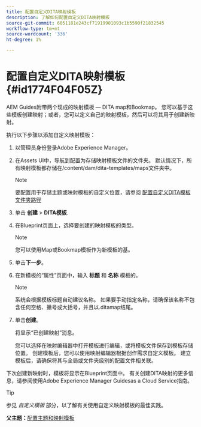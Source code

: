 ```yaml
---
title: 配置自定义DITA映射模板
description: 了解如何配置自定义DITA映射模板
source-git-commit: 6051181e243cf71919901093c1b5590f21832545
workflow-type: tm+mt
source-wordcount: '336'
ht-degree: 1%

---
```



# 配置自定义DITA映射模板 {#id1774F04F05Z}

AEM Guides附带两个现成的映射模板 — DITA map和Bookmap。 您可以基于这些模板创建映射；或者，您可以定义自己的映射模板，然后可以将其用于创建新映射。

执行以下步骤以添加自定义映射模板：

1. 以管理员身份登录Adobe Experience Manager。

1. 在Assets UI中，导航到配置为存储映射模板文件的文件夹。 默认情况下，所有映射模板都存储在/content/dam/dita-templates/maps文件夹中。

   >[!NOTE]
   >
   > 要配置用于存储主题或映射模板的自定义位置，请参阅 [配置自定义DITA模板文件夹路径](conf-template-tags-custom-dita-topic-template.md#id191LCF0095Z)

1. 单击 **创建** \> **DITA模板**.

1. 在Blueprint页面上，选择要创建的映射模板的类型。

   >[!NOTE]
   >
   > 您可以使用Map或Bookmap模板作为新模板的基。

1. 单击&#x200B;**下一步**。

1. 在新模板的“属性”页面中，输入 **标题** 和 **名称** 模板的。

   >[!NOTE]
   >
   > 系统会根据模板标题自动建议名称。 如果要手动指定名称，请确保该名称不包含任何空格、撇号或大括号，并且以.ditamap结尾。

1. 单击&#x200B;**创建**。

   将显示“已创建映射”消息。

   您可以选择在映射编辑器中打开模板进行编辑，或将模板文件保存到模板存储位置。 创建模板后，您可以使用映射编辑器根据创作需求自定义模板。 建立模板后，请确保将其与全局或文件夹级别的配置文件相关联。


下次创建新映射时，模板将显示在Blueprint页面中。 有关创建DITA映射的更多信息，请参阅使用Adobe Experience Manager Guidesas a Cloud Service指南。

>[!TIP]
>
> 参见 *自定义模板* 部分，以了解有关使用自定义映射模板的最佳实践。

**父主题：**[&#x200B;配置主题和映射模板](conf-template-tags.md)

